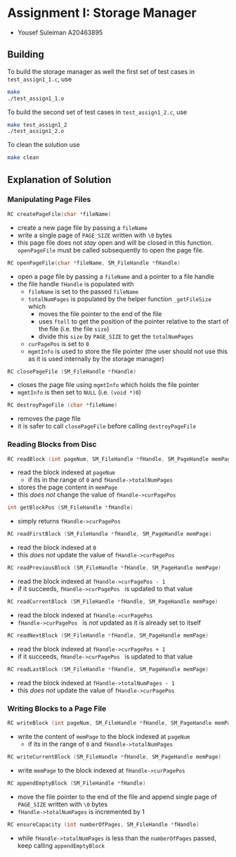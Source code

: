 # Assignment I: Storage Manager

- Yousef Suleiman A20463895

## Building

To build the storage manager as well the first set of test cases in `test_assign1_1.c`, use

```sh
make
./test_assign1_1.o
```

To build the second set of test cases in `test_assign1_2.c`, use

```sh
make test_assign1_2
./test_assign1_2.o
```

To clean the solution use

```sh
make clean
```

## Explanation of Solution

### Manipulating Page Files

```c
RC createPageFile(char *fileName)
```

- create a new page file by passing a `fileName`
- write a single page of `PAGE_SIZE` written with `\0` bytes
- this page file does not *stay* open and will be closed in this function. `openPageFile` must be called subsequently to open the page file.

```c
RC openPageFile(char *fileName, SM_FileHandle *fHandle)
```

- open a page file by passing a `fileName` and a pointer to a file handle
- the file handle `fHandle` is populated with
  - `fileName` is set to the passed `fileName`
  - `totalNumPages` is populated by the helper function `_getFileSize` which
    - moves the file pointer to the end of the file
    - uses `ftell` to get the position of the pointer relative to the start of the file (i.e. the file `size`)
    - divide this `size` by `PAGE_SIZE` to get the `totalNumPages`
  - `curPagePos` is set to `0`
  - `mgmtInfo` is used to store the file pointer (the user should not use this as it is used internally by the storage manager)

```c
RC closePageFile (SM_FileHandle *fHandle)
```

- closes the page file using `mgmtInfo` which holds the file pointer
- `mgmtInfo` is then set to `NULL` (i.e. `(void *)0`)

```c
RC destroyPageFile (char *fileName)
```

- removes the page file
- it is safer to call `closePageFile` before calling `destroyPageFile`

### Reading Blocks from Disc

```c
RC readBlock (int pageNum, SM_FileHandle *fHandle, SM_PageHandle memPage)
```

- read the block indexed at `pageNum` 
  - if its in the range of `0` and `fHandle->totalNumPages`
- stores the page content in `memPage`
- this *does not* change the value of `fHandle->curPagePos`

```c
int getBlockPos (SM_FileHandle *fHandle)
```

- simply returns `fHandle->curPagePos`

```c
RC readFirstBlock (SM_FileHandle *fHandle, SM_PageHandle memPage)
```

- read the block indexed at `0`
- this *does not* update the value of `fHandle->curPagePos`

```c
RC readPreviousBlock (SM_FileHandle *fHandle, SM_PageHandle memPage)
```

- read the block indexed at `fHandle->curPagePos - 1`
- if it succeeds, `fHandle->curPagePos ` is updated to that value

```c
RC readCurrentBlock (SM_FileHandle *fHandle, SM_PageHandle memPage)
```

- read the block indexed at `fHandle->curPagePos`
- `fHandle->curPagePos ` is *not* updated as it is already set to itself

```c
RC readNextBlock (SM_FileHandle *fHandle, SM_PageHandle memPage)
```

- read the block indexed at `fHandle->curPagePos + 1`
- if it succeeds, `fHandle->curPagePos ` is updated to that value

```c
RC readLastBlock (SM_FileHandle *fHandle, SM_PageHandle memPage)
```

- read the block indexed at `fHandle->totalNumPages - 1`
- this *does not* update the value of `fHandle->curPagePos`

### Writing Blocks to a Page File

```c
RC writeBlock (int pageNum, SM_FileHandle *fHandle, SM_PageHandle memPage)
```

- write the content of `memPage` to the block indexed at `pageNum` 
  - if its in the range of `0` and `fHandle->totalNumPages`

```c
RC writeCurrentBlock (SM_FileHandle *fHandle, SM_PageHandle memPage)
```

- write `memPage` to the block indexed at `fHandle->curPagePos`

```c
RC appendEmptyBlock (SM_FileHandle *fHandle)
```

- move the file pointer to the end of the file and append single page of `PAGE_SIZE` written with `\0` bytes
- `fHandle->totalNumPages` is incremented by 1

```c
RC ensureCapacity (int numberOfPages, SM_FileHandle *fHandle)
```

- while `fHandle->totalNumPages` is less than the `numberOfPages` passed, keep calling `appendEmptyBlock`
